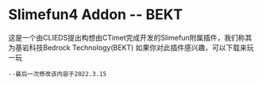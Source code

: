 # Slimefun4 Addon -- BEKT
这是一个由CLIEDS提出构想由CTimet完成开发的Slimefun附属插件，我们称其为基岩科技Bedrock Technology(BEKT)
如果你对此插件感兴趣，可以下载来玩一玩


    --最后一次修改该内容于2022.3.15
